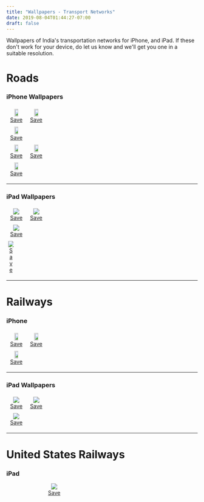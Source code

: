 ```yaml
---
title: "Wallpapers - Transport Networks"
date: 2019-08-04T01:44:27-07:00
draft: false
---
```


Wallpapers of India's transportation networks for iPhone, and iPad.
If these don't work for your device, do let us know and we'll get you one in a suitable resolution.

# Roads

### iPhone Wallpapers

<div style="content: ''; clear: both; display: table;">
  <div style="float: left; width: 33.33%; padding: 5px; text-align: center;">
    <a href="/wallpapers/road1_iphone.png">
        <img src="/wallpapers/road1_iphone.png" width="50%"></a><br/>
    <a href="/wallpapers/road1_iphone.png">Save</a>
  </div>
  <div style="float: left; width: 33.33%; padding: 5px; text-align: center;">
    <a href="/wallpapers/road2_iphone.png">
        <img src="/wallpapers/road2_iphone.png" width="50%"></a><br/>
    <a href="/wallpapers/road2_iphone.png">Save</a>
  </div>
  <div style="float: left; width: 33.33%; padding: 5px; text-align: center;">
    <a href="/wallpapers/road3_iphone.png">
        <img src="/wallpapers/road3_iphone.png" width="50%"></a><br/>
    <a href="/wallpapers/road3_iphone.png">Save</a>
  </div>
</div>


<div style="content: ''; clear: both; display: table;">
  <div style="float: left; width: 33.33%; padding: 5px; text-align: center">
    <a href="/wallpapers/road4_iphone.png">
        <img src="/wallpapers/road4_iphone.png" width="50%"><br/>
    </a>
    <a href="/wallpapers/road5_iphone.png">Save</a>
  </div>
  <div style="float: left; width: 33.33%; padding: 5px; text-align: center">
    <a href="/wallpapers/road5_iphone.png">
        <img src="/wallpapers/road5_iphone.png" width="50%"><br/>
    </a>
    <a href="/wallpapers/road5_iphone.png">Save</a>
  </div>
  <div style="float: left; width: 33.33%; padding: 5px; text-align: center">
    <a href="/wallpapers/road6_iphone.png">
        <img src="/wallpapers/road6_iphone.png" width="50%"><br/>
    </a>
    <a href="/wallpapers/road6_iphone.png">Save</a>
  </div>
</div>

<hr/>

### iPad Wallpapers

<div style="content: ''; clear: both; display: table;">
  <div style="float: left; width: 33.33%; padding: 5px; text-align: center;">
    <a href="/wallpapers/road1_ipad.png">
        <img src="/wallpapers/road1_ipad.png" ></a><br/>
    <a href="/wallpapers/road1_ipad.png">Save</a>
  </div>
  <div style="float: left; width: 33.33%; padding: 5px; text-align: center;">
    <a href="/wallpapers/road2_ipad.png">
        <img src="/wallpapers/road2_ipad.png" ></a><br/>
    <a href="/wallpapers/road2_ipad.png">Save</a>
  </div>
  <div style="float: left; width: 33.33%; padding: 5px; text-align: center;">
    <a href="/wallpapers/road3_ipad.png">
        <img src="/wallpapers/road3_ipad.png" ></a><br/>
    <a href="/wallpapers/road3_ipad.png">Save</a>
  </div>
</div>

<div style="content: ''; clear: both; display: table;">
  <div style="float: left; width: 33.33%; padding: 5px; text-align: center;">
    <a href="/wallpapers/road4_ipad.png">
        <img src="/wallpapers/road4_ipad.png" ></a><br/>
    <a href="/wallpapers/road4_ipad.png">Save</a>
  </div>
</div>

<hr/>

# Railways

### iPhone


<div style="content: ''; clear: both; display: table;">
  <div style="float: left; width: 33.33%; padding: 5px; text-align: center">
    <a href="/wallpapers/rail1_iphone.png">
        <img src="/wallpapers/rail1_iphone.png" width="50%"><br/>
    </a>
    <a href="/wallpapers/rail1_iphone.png">Save</a>
  </div>
  <div style="float: left; width: 33.33%; padding: 5px; text-align: center">
    <a href="/wallpapers/rail2_iphone.png">
        <img src="/wallpapers/rail2_iphone.png" width="50%"><br/>
    </a>
    <a href="/wallpapers/rail2_iphone.png">Save</a>
  </div>
  <div style="float: left; width: 33.33%; padding: 5px; text-align: center">
    <a href="/wallpapers/rail3_iphone.png">
        <img src="/wallpapers/rail3_iphone.png" width="50%"><br/>
    </a>
    <a href="/wallpapers/rail3_iphone.png">Save</a>
  </div>
</div>

<hr/>

### iPad Wallpapers

<div style="content: ''; clear: both; display: table;">
  <div style="float: left; width: 33.33%; padding: 5px; text-align: center">
    <a href="/wallpapers/rail1_ipad.png">
        <img src="/wallpapers/rail1_ipad.png" ><br/>
    </a>
    <a href="/wallpapers/rail1_ipad.png">Save</a>
  </div>
  <div style="float: left; width: 33.33%; padding: 5px; text-align: center">
    <a href="/wallpapers/rail2_ipad.png">
        <img src="/wallpapers/rail2_ipad.png" ><br/>
    </a>
    <a href="/wallpapers/rail2_ipad.png">Save</a>
  </div>
  <div style="float: left; width: 33.33%; padding: 5px; text-align: center">
    <a href="/wallpapers/rail3_ipad.png">
        <img src="/wallpapers/rail3_ipad.png" ><br/>
    </a>
    <a href="/wallpapers/rail3_ipad.png">Save</a>
  </div>
</div>

<hr />

# United States Railways

### iPad

<div style="content: ''; clear: both; display: table; width: 50%; text-align: center">
    <a href="/wallpapers/us1_ipad.png">
        <img src="/wallpapers/us1_ipad.png" ><br/>
    </a>
    <a href="/wallpapers/us1_ipad.png">Save</a>
</div>
